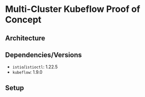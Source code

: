 # Multi-Cluster Kubeflow Proof of Concept
## Architecture
<!-- TODO: -->

## Dependencies/Versions
- `istio`/`istioctl`: 1.22.5
- `kubeflow`: 1.9.0
<!-- TODO: -->

## Setup
<!-- TODO: -->
